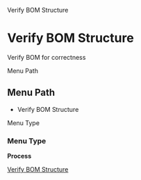 
Verify BOM Structure
# Verify BOM Structure


Verify BOM for correctness

Menu Path
## Menu Path



- Verify BOM Structure

Menu Type
### Menu Type

**Process**


[Verify BOM Structure](../../functional-guide/window/process-m_product_bom_verify.md)